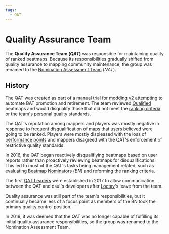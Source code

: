 ```yaml
---
tags:
  - QAT
---
```


# Quality Assurance Team

The **Quality Assurance Team (*QAT*)** was responsible for maintaining quality of ranked beatmaps. Because its responsibilities gradually shifted from quality assurance to mapping community maintenance, the group was renamed to the [Nomination Assessment Team](/wiki/People/The_Team/Nomination_Assessment_Team) (*NAT*).

## History

The QAT was created as part of a manual trial for [modding v2](/wiki/Beatmap_Discussion) attempting to automate BAT promotion and retirement. The team reviewed [Qualified](/wiki/Beatmap/Category#qualified) beatmaps and would disqualify those that did not meet the [ranking criteria](/wiki/Ranking_Criteria) or the team's personal quality standards.

The QAT's reputation among mappers and players was mostly negative in response to frequent disqualification of maps that users believed were going to be ranked. Players were mostly displeased with the loss of [performance points](/wiki/Performance_points) and mappers disagreed with the QAT's enforcement of restrictive quality standards.

In 2016, the QAT began reactively disqualifiying beatmaps based on user reports rather than proactively reviewing beatmaps for disqualifications. This led to most of the QAT's tasks being management related, such as evaluating [Beatmap Nominators](/wiki/People/The_Team/Beatmap_Nominators) (*BN*) and reforming the ranking criteria.

The first [QAT Leaders](/wiki/Modding/QAT_Leaders) were established in 2017 to allow communication between the QAT and osu!'s developers after [Loctav](https://osu.ppy.sh/users/71366)'s leave from the team.

Quality assurance was still part of the team's responsibilities, but it continually became less of a focus point as members of the BN took the primary quality control position.

In 2019, it was deemed that the QAT was no longer capable of fulfilling its initial quality assurance responsibilities, so the group was renamed to the Nomination Assessment Team.
